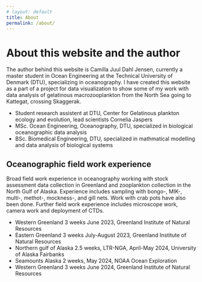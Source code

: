 ```yaml
---
# layout: default
title: About
permalink: /about/
---
```

# **About this website and the author**

The author behind this website is Camilla Juul Dahl Jensen, currently a master student in Ocean Engineering at the Technical University of Denmark (DTU), specializing in oceanography. I have created this website as a part of a project for data visualization to show some of my work with data analysis of gelatinous macrozooplankton from the North Sea going to Kattegat, crossing Skaggerak. 

* Student research assistent at DTU, Center for Gelatinous plankton ecology and evolution, lead scientists Cornelia Jaspers
* MSc. Ocean Engineering, Oceanography, DTU, specialized in  biological oceanographic data analysis 
* BSc. Biomedical Engineering, DTU, specialized in mathmatical modelling and data analysis of biological systems 
 

## Oceanographic field work experience

Broad field work experience in oceanography working with stock assessment data collection in Greenland and zooplankton collection in the North Gulf of Alaska. Experience includes sampling with bongo-, MIK-, multi-, methot-, mockness-, and gill nets. Work with crab pots have also been done. Further field work experience includes microscope work, camera work and deployment of CTDs. 

* Western Greenland 3 weeks June 2023, Greenland Institute of Natural Resources
* Eastern Greenland 3 weeks July-August 2023, Greenland Institute of Natural Resources 
* Northern gulf of Alaska 2.5 weeks, LTR-NGA, April-May 2024, University of Alaska Fairbanks 
* Seamounts Alaska 2 weeks, May 2024, NOAA Ocean Exploration 
* Western Greenland 3 weeks June 2024, Greenland Institute of Natural Resources



<!-- This is the base Jekyll theme. You can find out more info about customizing your Jekyll theme, as well as basic Jekyll usage documentation at [jekyllrb.com](https://jekyllrb.com/) -->

<!-- You can find the source code for Minima at GitHub:
[jekyll][jekyll-organization] /
[minima](https://github.com/jekyll/minima)

You can find the source code for Jekyll at GitHub:
[jekyll][jekyll-organization] /
[jekyll](https://github.com/jekyll/jekyll)


[jekyll-organization]: https://github.com/jekyll* -->
